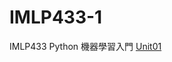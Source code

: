 # IMLP433-1
IMLP433 Python 機器學習入門
[Unit01](https://github.com/Maxdoo/IMLP433-1/blob/main/Unit01_Crash%20Course%20on%20Python.ipynb)